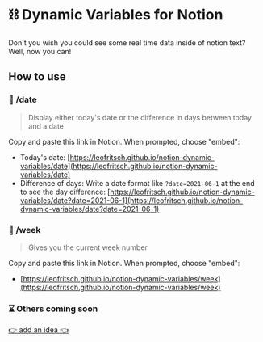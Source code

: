 # ⛓️ Dynamic Variables for Notion
 Don't you wish you could see some real time data inside of notion text?
Well, now you can!

## How to use
### 📅 /date
> Display either today's date or the difference in days between today and a date

Copy and paste this link in Notion. When prompted, choose "embed":
* Today's date: [https://leofritsch.github.io/notion-dynamic-variables/date](https://leofritsch.github.io/notion-dynamic-variables/date)
* Difference of days: Write a date format like `?date=2021-06-1` at the end to see the day difference: [https://leofritsch.github.io/notion-dynamic-variables/date?date=2021-06-1](https://leofritsch.github.io/notion-dynamic-variables/date?date=2021-06-1)
### 📅 /week
> Gives you the current week number

Copy and paste this link in Notion. When prompted, choose "embed":
* [https://leofritsch.github.io/notion-dynamic-variables/week](https://leofritsch.github.io/notion-dynamic-variables/week)
### ⌛ Others coming soon
[👉 add an idea 👈](https://github.com/leofritsch/notion-dynamic-variables/discussions/2)
